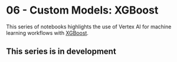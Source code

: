 # 06 - Custom Models: XGBoost
This series of notebooks highlights the use of Vertex AI for machine learning workflows with [XGBoost](https://xgboost.readthedocs.io/en/stable/).

## This series is in development
